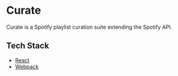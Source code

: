 # Curate

Curate is a Spotify playlist curation suite extending the Spotify API.

## Tech Stack

* [React](https://reactjs.org)
* [Webpack](https://webpack.js.org)
